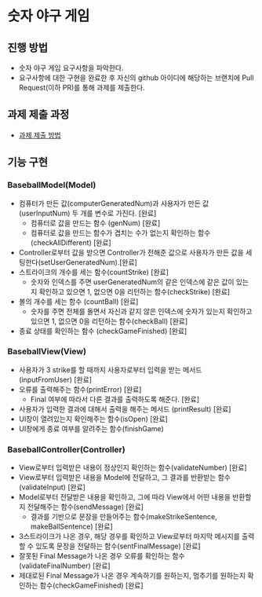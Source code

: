 # 숫자 야구 게임

## 진행 방법

* 숫자 야구 게임 요구사항을 파악한다.
* 요구사항에 대한 구현을 완료한 후 자신의 github 아이디에 해당하는 브랜치에 Pull Request(이하 PR)를 통해 과제를 제출한다.

## 과제 제출 과정

* [과제 제출 방법](https://github.com/next-step/nextstep-docs/tree/master/precourse)

## 기능 구현

### BaseballModel(Model)

* 컴퓨터가 만든 값(computerGeneratedNum)과 사용자가 만든 값(userInputNum) 두 개를 변수로 가진다. [완료]
    * 컴퓨터로 값을 만드는 함수 (genNum) [완료]
    * 컴퓨터로 값을 만드는 함수가 겹치는 수가 없는지 확인하는 함수(checkAllDifferent) [완료]
* Controller로부터 값을 받으면 Controller가 전해준 값으로 사용자가 만든 값을 세팅한다(setUserGeneratedNum).[완료]
* 스트라이크의 개수를 세는 함수(countStrike) [완료]
    * 숫자와 인덱스를 주면 userGeneratedNum의 같은 인덱스에 같은 값이 있는지 확인하고 있으면 1, 없으면 0을 리턴하는 함수(checkStrike) [완료]
* 볼의 개수를 세는 함수 (countBall) [완료]
    * 숫자를 주면 전체를 돌면서 자신과 같지 않은 인덱스에 숫자가 있는지 확인하고 있으면 1, 없으면 0을 리턴하는 함수(checkBall) [완료]
* 종료 상태를 확인하는 함수 (checkGameFinished) [완료]

### BaseballView(View)

* 사용자가 3 strike를 할 때까지 사용자로부터 입력을 받는 메서드 (inputFromUser) [완료]
* 오류를 출력해주는 함수(printError) [완료]
    * Final 여부에 따라서 다른 결과를 출력하도록 해준다. [완료]
* 사용자가 입력한 결과에 대해서 출력을 해주는 메서드 (printResult) [완료]
* UI창이 열려있는지 확인해주는 함수(isOpen) [완료]
* UI창에게 종료 여부를 알려주는 함수(finishGame)

### BaseballController(Controller)

* View로부터 입력받은 내용이 정상인지 확인하는 함수(validateNumber) [완료]
* View로부터 입력받은 내용을 Model에 전달하고, 그 결과를 반환받는 함수(validateInput) [완료]
* Model로부터 전달받은 내용을 확인하고, 그에 따라 View에서 어떤 내용을 반환할지 전달해주는 함수(sendMessage) [완료]
    * 결과를 기반으로 문장을 만들어주는 함수(makeStrikeSentence, makeBallSentence) [완료]
* 3스트라이크가 나온 경우, 해당 경우를 확인하고 View로부터 마지막 메시지를 출력할 수 있도록 문장을 전달하는 함수(sentFinalMessage) [완료]
* 잘못된 Final Message가 나온 경우 오류를 확인하는 함수(validateFinalNumber) [완료]
* 제대로된 Final Message가 나온 경우 계속하기를 원하는지, 멈추기를 원하는지 확인하는 함수(checkGameFinished) [완료]
